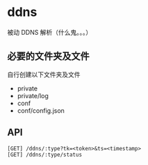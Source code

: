 # ddns
被动 DDNS 解析（什么鬼。。。）

## 必要的文件夹及文件

自行创建以下文件夹及文件
- private
- private/log
- conf
- conf/config.json


## API
	[GET] /ddns/:type?tk=<token>&ts=<timestamp>
	[GET] /ddns/:type/status
